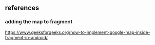 ## references

### adding the map to fragment
https://www.geeksforgeeks.org/how-to-implement-google-map-inside-fragment-in-android/

